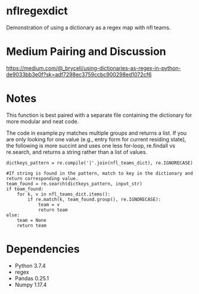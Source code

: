 # nflregexdict
Demonstration of using a dictionary as a regex map with nfl teams.

# Medium Pairing and Discussion
https://medium.com/@_bryceli/using-dictionaries-as-regex-in-python-de9033bb3e0f?sk=adf7298ec3759ccbc900298ed1072cf6

# Notes
This function is best paired with a separate file containing the dictionary for more modular and neat code. 

The code in example.py matches multiple groups and returns a list. If you are only looking for one value (e.g., entry form for current
residing state), the following is more succint and uses one less for-loop, re.findall vs re.search, and returns a string rather than a
list of values. 

    dictkeys_pattern = re.compile('|'.join(nfl_teams_dict), re.IGNORECASE)

    #If string is found in the pattern, match to key in the dictionary and return corresponding value.
    team_found = re.search(dictkeys_pattern, input_str)
    if team_found:
        for k, v in nfl_teams_dict.items():
            if re.match(k, team_found.group(), re.IGNORECASE):
                team = v
                return team
    else:
        team = None
        return team
   
# Dependencies
  - Python 3.7.4
  - regex
  - Pandas 0.25.1
  - Numpy 1.17.4
